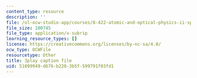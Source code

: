 ```yaml
---
content_type: resource
description: ''
file: /ol-ocw-studio-app/courses/8-422-atomic-and-optical-physics-ii-spring-2013/51099949d676b2203b5f599791f03fd1_r6OUO3an7-0.srt
file_size: 100745
file_type: application/x-subrip
learning_resource_types: []
license: https://creativecommons.org/licenses/by-nc-sa/4.0/
ocw_type: OCWFile
resourcetype: Other
title: 3play caption file
uid: 51099949-d676-b220-3b5f-599791f03fd1
---
```

